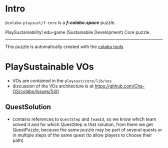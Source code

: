 # Intro

`@colabo-playsust/f-core` is a **_f-colabo.space_** puzzle.

PlaySustainability! edu-game (Sustainabile Development) Core puzzle.

---

This puzzle is automatically created with the [colabo tools](https://www.npmjs.com/package/@colabo/cli)

# PlaySustainable VOs

- VOs are contained in the `playsust/core/lib/vos`
- discussion of the VOs architecture is at https://github.com/Cha-OS/colabo/issues/540

## QuestSolution

- contains references to `QuestStep` and `teamId`, so we know which team solved it and for which QuestStep is that solution, from there we get QuestPuzzle, because the same puzzle may be part of several quests or in multiple steps of the same quest (to allow players to choose their path)
